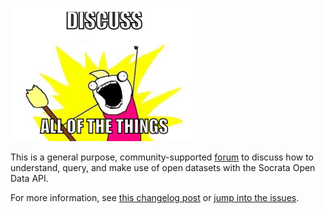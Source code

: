 ![Discuss All of the Things](discuss.png)

This is a general purpose, community-supported [forum](https://github.com/socrata/discuss/issues) to discuss how to understand, query, and make use of open datasets with the Socrata Open Data API.

For more information, see [this changelog post](https://dev.socrata.com/changelog/2016/02/18/discuss-your-dataset.html) or [jump into the issues](https://github.com/socrata/discuss/issues).
